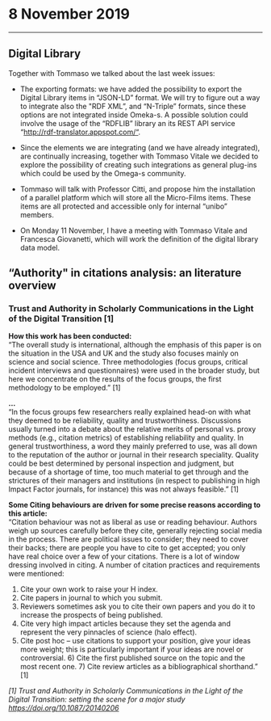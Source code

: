# 8 November 2019

***
## Digital Library 
Together with Tommaso we talked about the last week issues:

* The exporting formats: we have added the possibility to export the Digital Library items in “JSON-LD” format. We will try to figure out a way to integrate also the "RDF XML”, and “N-Triple” formats, since these options are not integrated inside Omeka-s. A possible solution could involve the usage of the “RDFLIB” library an its REST API service “http://rdf-translator.appspot.com/“. 

* Since the elements we are integrating (and we have already integrated), are continually increasing, together with Tommaso Vitale we decided to explore the possibility of creating such integrations as general plug-ins which could be used by the Omega-s community.

* Tommaso will talk with Professor Citti, and propose him the installation of a parallel platform which will store all the Micro-Films items. These items are all protected and accessible only for internal “unibo” members.    

* On Monday 11 November, I have a meeting with Tommaso Vitale and Francesca Giovanetti, which will work the definition of the digital library data model.    

## “Authority" in citations analysis: an literature overview

### Trust and Authority in Scholarly Communications in the Light of the Digital Transition [1]
**How this work has been conducted:**  
“The overall study is international, although the emphasis of this paper is on the situation in the USA and UK and the study also focuses mainly on science and social science. Three methodologies (focus groups, critical incident interviews and questionnaires) were used in the broader study, but here we concentrate on the results of the focus groups, the first methodology to be employed.” [1]

**...**  
“In the focus groups few researchers really explained head-on with what they deemed to be reliability, quality and trustworthiness. Discussions usually turned into a debate about the relative merits of personal vs. proxy methods (e.g., citation metrics) of establishing reliability and quality. In general trustworthiness, a word they mainly preferred to use, was all down to the reputation of the author or journal in their research speciality. Quality could be best determined by personal inspection and judgment, but because of a shortage of time, too much material to get through and the strictures of their managers and institutions (in respect to publishing in high Impact Factor journals, for instance) this was not always feasible.” [1]

**Some Citing behaviours are driven for some precise reasons according to this article:**   
“Citation behaviour was not as liberal as use or reading behaviour. Authors weigh up sources carefully before they cite, generally rejecting social media in the process. There are political issues to consider; they need to cover their backs; there are people you have to cite to get accepted; you only have real choice over a few of your citations. There is a lot of window dressing involved in citing.
A number of citation practices and requirements were mentioned:
1) Cite your own work to raise your H index.
2) Cite papers in journal to which you submit.
3) Reviewers sometimes ask you to cite their own papers and you do it to increase the
prospects of being published.
4) Cite very high impact articles because they set the agenda and represent the very
pinnacles of science (halo effect).
5) Cite post hoc – use citations to support your position, give your ideas more weight;
this is particularly important if your ideas are novel or controversial. 6) Cite the first published source on the topic and the most recent one. 7) Cite review articles as a bibliographical shorthand.” [1]

*[1] Trust and Authority in Scholarly Communications in the Light of the Digital Transition: setting the scene for a major study https://doi.org/10.1087/20140206*  

 